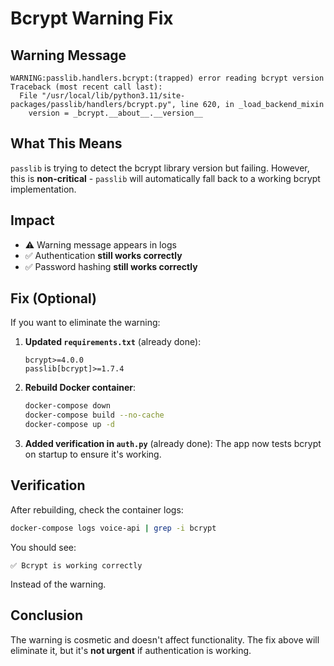 # Bcrypt Warning Fix

## Warning Message
```
WARNING:passlib.handlers.bcrypt:(trapped) error reading bcrypt version
Traceback (most recent call last):
  File "/usr/local/lib/python3.11/site-packages/passlib/handlers/bcrypt.py", line 620, in _load_backend_mixin
    version = _bcrypt.__about__.__version__
```

## What This Means
`passlib` is trying to detect the bcrypt library version but failing. However, this is **non-critical** - `passlib` will automatically fall back to a working bcrypt implementation.

## Impact
- ⚠️ Warning message appears in logs
- ✅ Authentication **still works correctly**
- ✅ Password hashing **still works correctly**

## Fix (Optional)
If you want to eliminate the warning:

1. **Updated `requirements.txt`** (already done):
   ```
   bcrypt>=4.0.0
   passlib[bcrypt]>=1.7.4
   ```

2. **Rebuild Docker container**:
   ```bash
   docker-compose down
   docker-compose build --no-cache
   docker-compose up -d
   ```

3. **Added verification in `auth.py`** (already done):
   The app now tests bcrypt on startup to ensure it's working.

## Verification
After rebuilding, check the container logs:
```bash
docker-compose logs voice-api | grep -i bcrypt
```

You should see:
```
✅ Bcrypt is working correctly
```

Instead of the warning.

## Conclusion
The warning is cosmetic and doesn't affect functionality. The fix above will eliminate it, but it's **not urgent** if authentication is working.
